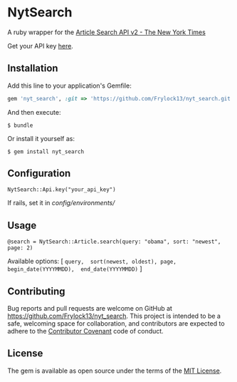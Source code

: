 # NytSearch

A ruby wrapper for the [Article Search API v2 - The New York Times](http://developer.nytimes.com/docs/read/article_search_api_v2)

Get your API key [here](http://developer.nytimes.com/apps/mykeys).

## Installation

Add this line to your application's Gemfile:

```ruby
gem 'nyt_search', :git => 'https://github.com/Frylock13/nyt_search.git'
```

And then execute:

    $ bundle

Or install it yourself as:

    $ gem install nyt_search

## Configuration

`NytSearch::Api.key("your_api_key")`

If rails, set it in *config/environments/*

## Usage

```
@search = NytSearch::Article.search(query: "obama", sort: "newest", page: 2)
```

Available options: [
                    ```
                    query, 
                    sort(newest, oldest),
                    page, 
                    begin_date(YYYYMMDD), 
                    end_date(YYYYMMDD)
                    ```
                    ]

## Contributing

Bug reports and pull requests are welcome on GitHub at https://github.com/Frylock13/nyt_search. This project is intended to be a safe, welcoming space for collaboration, and contributors are expected to adhere to the [Contributor Covenant](contributor-covenant.org) code of conduct.


## License

The gem is available as open source under the terms of the [MIT License](http://opensource.org/licenses/MIT).


